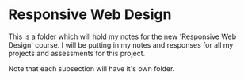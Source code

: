# Responsive Web Design

This is a folder which will hold my notes for the new 'Responsive Web Design' course. I will be putting in my notes and responses for all my projects and assessments for this project.

Note that each subsection will have it's own folder.

